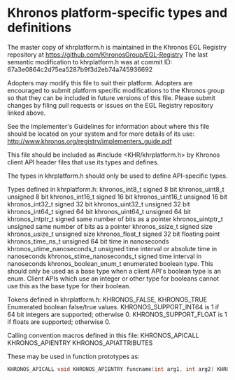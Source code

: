 # Khronos platform-specific types and definitions

The master copy of khrplatform.h is maintained in the Khronos EGL
Registry repository at https://github.com/KhronosGroup/EGL-Registry
The last semantic modification to khrplatform.h was at commit ID:
     67a3e0864c2d75ea5287b9f3d2eb74a745936692

Adopters may modify this file to suit their platform. Adopters are
encouraged to submit platform specific modifications to the Khronos
group so that they can be included in future versions of this file.
Please submit changes by filing pull requests or issues on
the EGL Registry repository linked above.


See the Implementer's Guidelines for information about where this file
should be located on your system and for more details of its use:
   http://www.khronos.org/registry/implementers_guide.pdf

This file should be included as
   #include <KHR/khrplatform.h>
by Khronos client API header files that use its types and defines.

The types in khrplatform.h should only be used to define API-specific types.

Types defined in khrplatform.h:
   khronos_int8_t              signed   8  bit
   khronos_uint8_t             unsigned 8  bit
   khronos_int16_t             signed   16 bit
   khronos_uint16_t            unsigned 16 bit
   khronos_int32_t             signed   32 bit
   khronos_uint32_t            unsigned 32 bit
   khronos_int64_t             signed   64 bit
   khronos_uint64_t            unsigned 64 bit
   khronos_intptr_t            signed   same number of bits as a pointer
   khronos_uintptr_t           unsigned same number of bits as a pointer
   khronos_ssize_t             signed   size
   khronos_usize_t             unsigned size
   khronos_float_t             signed   32 bit floating point
   khronos_time_ns_t           unsigned 64 bit time in nanoseconds
   khronos_utime_nanoseconds_t unsigned time interval or absolute time in
                                        nanoseconds
   khronos_stime_nanoseconds_t signed time interval in nanoseconds
   khronos_boolean_enum_t      enumerated boolean type. This should
     only be used as a base type when a client API's boolean type is
     an enum. Client APIs which use an integer or other type for
     booleans cannot use this as the base type for their boolean.

Tokens defined in khrplatform.h:
   KHRONOS_FALSE, KHRONOS_TRUE Enumerated boolean false/true values.
   KHRONOS_SUPPORT_INT64 is 1 if 64 bit integers are supported; otherwise 0.
   KHRONOS_SUPPORT_FLOAT is 1 if floats are supported; otherwise 0.

Calling convention macros defined in this file:
   KHRONOS_APICALL
   KHRONOS_APIENTRY
   KHRONOS_APIATTRIBUTES

These may be used in function prototypes as:

```c
KHRONOS_APICALL void KHRONOS_APIENTRY funcname(int arg1, int arg2) KHRONOS_APIATTRIBUTES;
```